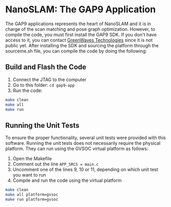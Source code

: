 # NanoSLAM: The GAP9 Application
The GAP9 applications represents the heart of NanoSLAM and it is in charge of the scan matching and pose graph optimization. However, to compile the code, you must first install the GAP9 SDK. If you don't have access to it, you can contact [GreenWaves Technologies](https://greenwaves-technologies.com/gap9-docs/) since it is not public yet. After installing the SDK and sourcing the platform through the sourceme.sh file, you can compile the code by doing the following:
## Build and Flash the Code
1. Connect the JTAG to the computer
2. Go to this folder: `cd gap9-app`
3. Run the code:
```bash
make clean
make all
make run
```

## Running the Unit Tests
To ensure the proper functionality, several unit tests were provided with this software. Running the unit tests does not necessarily require the physical platform. They can run using the GVSOC virtual platform as follows:
1. Open the Makefile
2. Comment out the line `APP_SRCS = main.c`
3. Uncomment one of the lines 9, 10 or 11, depending on which unit test you want to run
4. Compile and run the code using the virtual platform
  
```bash
make clean
make all platform=gvsoc
make run platform=gvsoc
```
